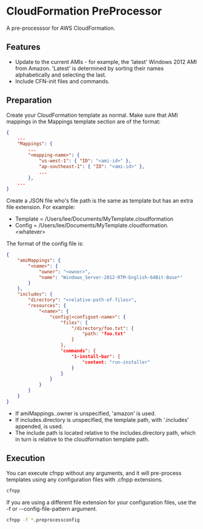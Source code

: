 CloudFormation PreProcessor
===========================

A pre-processsor for AWS CloudFormation. 

Features
--------
* Update to the current AMIs - for example, the 'latest' Windows 2012 AMI from Amazon. 'Latest' is determined by sorting their names alphabetically and selecting the last.
* Include CFN-init files and commands.

Preparation
-----------

Create your CloudFormation template as normal. Make sure that AMI mappings in the Mappings template section are of the format:

```json
{
    ...
    "Mappings": {
        ...
        "<mapping-name>": {
            "us-west-1": { "ID": "<ami-id>" },
            "ap-southeast-1": { "ID": "<ami-id>" },
            ...
        },
    ...
}
```

Create a JSON file who's file path is the same as template but has an extra file extension. For example:

* Template = /Users/lee/Documents/MyTemplate.cloudformation
* Config = /Users/lee/Documents/MyTemplate.cloudformation.&lt;whatever&gt;

The format of the config file is:

```json
{
    "amiMappings": {
        "<name>": {
            "owner": "<owner>",
            "name": "Windows_Server-2012-RTM-English-64Bit-Base*"
        }
    },
    "includes": {
        "directory": "<relative-path-of-files>",
        "resources": {
            "<name>": {
                "config|<configset-name>": {
                    "files": {
                        "/directory/foo.txt": { 
                            "path: "foo.txt" 
                        }
                    },
                    "commands": {
                        "1-install-bar": { 
                            "content: "run-installer" 
                        }
                    }
                }
            }
        }
    }
}
```
* If amiMappings.<name>.owner is unspecified, 'amazon' is used.
* If includes.directory is unspecified, the template path, with '.includes' appended, is used.
* The include path is located relative to the includes.directory path, which in turn is relative to the cloudformation template path.

Execution
---------

You can execute cfnpp without any arguments, and it will pre-process templates using any configuration files with .cfnpp extensions. 

```bash
cfnpp
```

If you are using a different file extension for your configuration files, use the -f or --config-file-pattern argument.

```bash
cfnpp -f *.preprocessconfig
```
